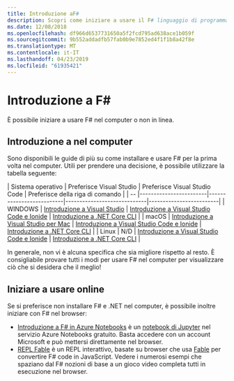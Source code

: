 ```yaml
---
title: Introduzione aF#
description: Scopri come iniziare a usare il F# linguaggio di programmazione.
ms.date: 12/08/2018
ms.openlocfilehash: df966d6537731650a5f2fcd795ad638ace1b059f
ms.sourcegitcommit: 9b552addadfb57fab0b9e7852ed4f1f1b8a42f8e
ms.translationtype: MT
ms.contentlocale: it-IT
ms.lasthandoff: 04/23/2019
ms.locfileid: "61935421"
---
```

# <a name="get-started-with-f"></a>Introduzione a F\#

È possibile iniziare a usare F# nel computer o non in linea.

## <a name="get-started-on-your-machine"></a>Introduzione a nel computer

Sono disponibili le guide di più su come installare e usare F# per la prima volta nel computer.  Utili per prendere una decisione, è possibile utilizzare la tabella seguente:

| Sistema operativo | Preferisce Visual Studio | Preferisce Visual Studio Code | Preferisce della riga di comando |
| -- |------------------------|--------------------------|-----------------------------|-------------------------|
| WINDOWS | [Introduzione a Visual Studio](get-started-visual-studio.md) | [Introduzione a Visual Studio Code e Ionide](get-started-vscode.md) | [Introduzione a .NET Core CLI](get-started-command-line.md) |
| macOS | [Introduzione a Visual Studio per Mac](get-started-with-visual-studio-for-mac.md) | [Introduzione a Visual Studio Code e Ionide](get-started-vscode.md) | [Introduzione a .NET Core CLI](get-started-command-line.md) |
| Linux | N/D | [Introduzione a Visual Studio Code e Ionide](get-started-vscode.md) | [Introduzione a .NET Core CLI](get-started-command-line.md) |

In generale, non vi è alcuna specifica che sia migliore rispetto al resto. È consigliabile provare tutti i modi per usare F# nel computer per visualizzare ciò che si desidera che il meglio!

## <a name="get-started-online"></a>Iniziare a usare online

Se si preferisce non installare F# e .NET nel computer, è possibile inoltre iniziare con F# nel browser:

* [Introduzione a F# in Azure Notebooks](https://notebooks.azure.com/Microsoft/projects/2018-Intro-FSharp/html/Introduction%20to%20FSharp.ipynb) è un [notebook di Jupyter](https://jupyter.org/) nel servizio Azure Notebooks gratuito. Basta accedere con un account Microsoft e può mettersi direttamente nel browser.
* [REPL Fable](https://fable.io/repl/) è un REPL interattivo, basate su browser che usa [Fable](https://fable.io/) per convertire F# code in JavaScript. Vedere i numerosi esempi che spaziano dal F# nozioni di base a un gioco video completa tutti in esecuzione nel browser.
